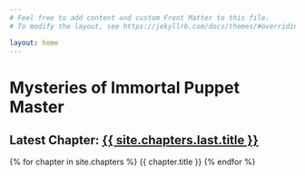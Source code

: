 ```yaml
---
# Feel free to add content and custom Front Matter to this file.
# To modify the layout, see https://jekyllrb.com/docs/themes/#overriding-theme-defaults

layout: home
---
```

# Mysteries of Immortal Puppet Master

<h2>
    Latest Chapter: <a href="{{ site.chapters.last.url | relative_url }}">{{ site.chapters.last.title }}</a>
</h2>

{% for chapter in site.chapters %}
{{ chapter.title }}
{% endfor %}